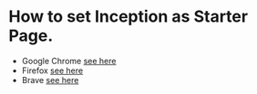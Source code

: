 # How to set Inception as Starter Page.
- Google Chrome [see here](https://github.com/antonio-hickey/Inception/blob/main/Docs/Chrome.md)
- Firefox [see here](https://github.com/antonio-hickey/Inception/blob/main/Docs/Firefox.md)
- Brave [see here](https://github.com/antonio-hickey/Inception/blob/main/Docs/Brave.md)
